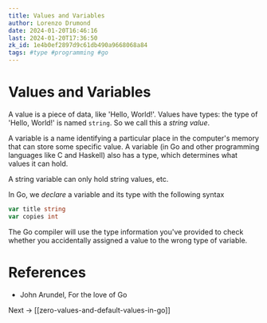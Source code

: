```yaml
---
title: Values and Variables
author: Lorenzo Drumond
date: 2024-01-20T16:46:16
last: 2024-01-20T17:36:50
zk_id: 1e4b0ef2897d9c61db490a9668068a84
tags: #type #programming #go
---
```



# Values and Variables
A value is a piece of data, like 'Hello, World!'. Values have types: the type of 'Hello, World!' is named `string`. So we call this a _string value_.

A variable is a name identifying a particular place in the computer's memory that can store some specific value. A variable (in Go and other programming languages like C and Haskell) also has a type, which determines what values it can hold.

A string variable can only hold string values, etc.

In Go, we _declare_ a variable and its type with the following syntax
```go
var title string
var copies int
```

The Go compiler will use the type information you've provided to check whether you accidentally assigned a value to the wrong type of variable.

# References
- John Arundel, For the love of Go

Next -> [[zero-values-and-default-values-in-go]]
